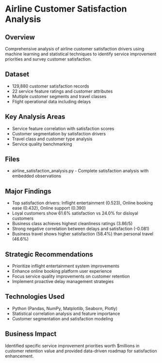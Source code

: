 # Airline Customer Satisfaction Analysis

## Overview
Comprehensive analysis of airline customer satisfaction drivers using machine learning and statistical techniques to identify service improvement priorities and survey customer satisfaction.

## Dataset
- 129,880 customer satisfaction records
- 22 service feature ratings and customer attributes
- Multiple customer segments and travel classes
- Flight operational data including delays

## Key Analysis Areas
- Service feature correlation with satisfaction scores
- Customer segmentation by satisfaction drivers
- Travel class and customer type analysis
- Service quality benchmarking

## Files
- airline_satisfaction_analysis.py - Complete satisfaction analysis with embedded observations

## Major Findings
- Top satisfaction drivers: Inflight entertainment (0.523), Online booking ease (0.432), Online support (0.390)
- Loyal customers show 61.6% satisfaction vs 24.0% for disloyal customers
- Business class achieves highest cleanliness ratings (3.86/5)
- Strong negative correlation between delays and satisfaction (-0.081)
- Business travel shows higher satisfaction (58.4%) than personal travel (46.6%)

## Strategic Recommendations
- Prioritize inflight entertainment system improvements
- Enhance online booking platform user experience
- Focus service quality improvements on customer retention
- Implement proactive delay management strategies

## Technologies Used
- Python (Pandas, NumPy, Matplotlib, Seaborn, Plotly)
- Statistical correlation analysis and feature importance
- Customer segmentation and satisfaction modeling

## Business Impact
Identified specific service improvement priorities worth $millions in customer retention value and provided data-driven roadmap for satisfaction enhancement.
